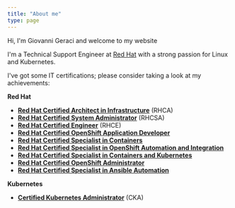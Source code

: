 ```yaml
---
title: "About me"
type: page
---
```


Hi, I'm Giovanni Geraci and welcome to my website   
  
I'm a Technical Support Engineer at [Red Hat](https://www.redhat.com/it) with a strong passion for Linux and Kubernetes.

I've got some IT certifications; please consider taking a look at my achievements:

**Red Hat**

* **[Red Hat Certified Architect in Infrastructure]((https://www.redhat.com/rhtapps/services/verify?certId=180-017-493))** (RHCA)
* **[Red Hat Certified System Administrator]((https://www.redhat.com/rhtapps/services/verify?certId=180-017-493))** (RHCSA)
* **[Red Hat Certified Engineer](https://www.redhat.com/rhtapps/services/verify?certId=180-017-493)** (RHCE)
* **[Red Hat Certified OpenShift Application Developer](https://www.redhat.com/rhtapps/services/verify?certId=180-017-493)**
* **[Red Hat Certified Specialist in Containers](https://www.redhat.com/rhtapps/services/verify?certId=180-017-493)**
* **[Red Hat Certified Specialist in OpenShift Automation and Integration](https://www.redhat.com/rhtapps/services/verify?certId=180-017-493)**
* **[Red Hat Certified Specialist in Containers and Kubernetes](https://www.redhat.com/rhtapps/services/verify?certId=180-017-493)**
* **[Red Hat Certified OpenShift Administrator](https://www.redhat.com/rhtapps/services/verify?certId=180-017-493)**
* **[Red Hat Certified Specialist in Ansible Automation](https://www.redhat.com/rhtapps/services/verify?certId=180-017-493)**

**Kubernetes**

* **[Certified Kubernetes Administrator](https://www.youracclaim.com/badges/76d6cfaf-8f83-42a9-a487-0df9f29b9a9c/public_url)** (CKA)